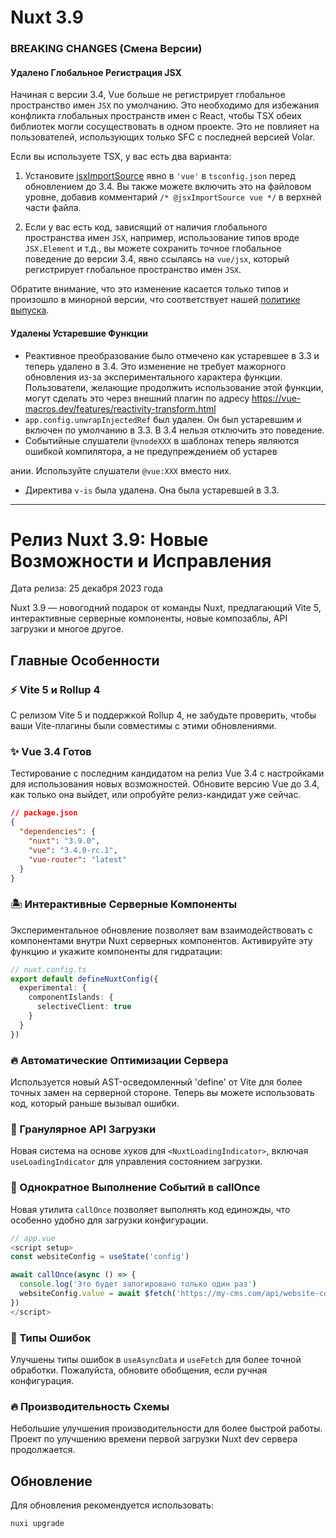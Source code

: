 # Nuxt 3.9

### BREAKING CHANGES (Смена Версии)

#### Удалено Глобальное Регистрация JSX

Начиная с версии 3.4, Vue больше не регистрирует глобальное пространство имен `JSX` по умолчанию. Это необходимо для избежания конфликта глобальных пространств имен с React, чтобы TSX обеих библиотек могли сосуществовать в одном проекте. Это не повлияет на пользователей, использующих только SFC с последней версией Volar.

Если вы используете TSX, у вас есть два варианта:

1. Установите [jsxImportSource](https://www.typescriptlang.org/tsconfig#jsxImportSource) явно в `'vue'` в `tsconfig.json` перед обновлением до 3.4. Вы также можете включить это на файловом уровне, добавив комментарий `/* @jsxImportSource vue */` в верхней части файла.

2. Если у вас есть код, зависящий от наличия глобального пространства имен `JSX`, например, использование типов вроде `JSX.Element` и т.д., вы можете сохранить точное глобальное поведение до версии 3.4, явно ссылаясь на `vue/jsx`, который регистрирует глобальное пространство имен `JSX`.

Обратите внимание, что это изменение касается только типов и произошло в минорной версии, что соответствует нашей [политике выпуска](https://vuejs.org/about/releases.html#semantic-versioning-edge-cases).

#### Удалены Устаревшие Функции

* Реактивное преобразование было отмечено как устаревшее в 3.3 и теперь удалено в 3.4. Это изменение не требует мажорного обновления из-за экспериментального характера функции. Пользователи, желающие продолжить использование этой функции, могут сделать это через внешний плагин по адресу https://vue-macros.dev/features/reactivity-transform.html
* `app.config.unwrapInjectedRef` был удален. Он был устаревшим и включен по умолчанию в 3.3. В 3.4 нельзя отключить это поведение.
* Событийные слушатели `@vnodeXXX` в шаблонах теперь являются ошибкой компилятора, а не предупреждением об устарев

ании. Используйте слушатели `@vue:XXX` вместо них.
* Директива `v-is` была удалена. Она была устаревшей в 3.3.


---

# Релиз Nuxt 3.9: Новые Возможности и Исправления

Дата релиза: 25 декабря 2023 года

Nuxt 3.9 — новогодний подарок от команды Nuxt, предлагающий Vite 5, интерактивные серверные компоненты, новые композаблы, API загрузки и многое другое.

## Главные Особенности

### ⚡️ Vite 5 и Rollup 4

С релизом Vite 5 и поддержкой Rollup 4, не забудьте проверить, чтобы ваши Vite-плагины были совместимы с этими обновлениями.

### ✨ Vue 3.4 Готов

Тестирование с последним кандидатом на релиз Vue 3.4 с настройками для использования новых возможностей. Обновите версию Vue до 3.4, как только она выйдет, или опробуйте релиз-кандидат уже сейчас.

```json
// package.json
{
  "dependencies": {
    "nuxt": "3.9.0",
    "vue": "3.4.0-rc.1",
    "vue-router": "latest"
  }
}
```

### 🏝️ Интерактивные Серверные Компоненты

Экспериментальное обновление позволяет вам взаимодействовать с компонентами внутри Nuxt серверных компонентов. Активируйте эту функцию и укажите компоненты для гидратации:

```typescript
// nuxt.config.ts
export default defineNuxtConfig({
  experimental: {
    componentIslands: {
      selectiveClient: true
    }
  }
})
```

### 🔥 Автоматические Оптимизации Сервера

Используется новый AST-осведомленный 'define' от Vite для более точных замен на серверной стороне. Теперь вы можете использовать код, который раньше вызывал ошибки.

### 🚦 Гранулярное API Загрузки

Новая система на основе хуков для `<NuxtLoadingIndicator>`, включая `useLoadingIndicator` для управления состоянием загрузки.

### 🏁 Однократное Выполнение Событий в callOnce

Новая утилита `callOnce` позволяет выполнять код единожды, что особенно удобно для загрузки конфигурации.

```typescript
// app.vue
<script setup>
const websiteConfig = useState('config')

await callOnce(async () => {
  console.log('Это будет залогировано только один раз')
  websiteConfig.value = await $fetch('https://my-cms.com/api/website-config')
})
</script>
```

### 🚨 Типы Ошибок

Улучшены типы ошибок в `useAsyncData` и `useFetch` для более точной обработки. Пожалуйста, обновите обобщения, если ручная конфигурация.

### 🔥 Производительность Схемы

Небольшие улучшения производительности для более быстрой работы. Проект по улучшению времени первой загрузки Nuxt dev сервера продолжается.

## Обновление

Для обновления рекомендуется использовать:

```bash
nuxi upgrade
```